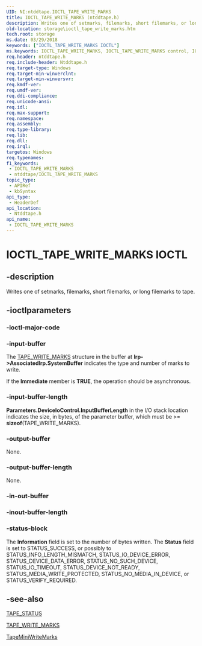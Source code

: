 ```yaml
---
UID: NI:ntddtape.IOCTL_TAPE_WRITE_MARKS
title: IOCTL_TAPE_WRITE_MARKS (ntddtape.h)
description: Writes one of setmarks, filemarks, short filemarks, or long filemarks to tape.
old-location: storage\ioctl_tape_write_marks.htm
tech.root: storage
ms.date: 03/29/2018
keywords: ["IOCTL_TAPE_WRITE_MARKS IOCTL"]
ms.keywords: IOCTL_TAPE_WRITE_MARKS, IOCTL_TAPE_WRITE_MARKS control, IOCTL_TAPE_WRITE_MARKS control code [Storage Devices], k307_f1ba7d65-28cf-4a26-b385-462ca5018d88.xml, ntddtape/IOCTL_TAPE_WRITE_MARKS, storage.ioctl_tape_write_marks
req.header: ntddtape.h
req.include-header: Ntddtape.h
req.target-type: Windows
req.target-min-winverclnt: 
req.target-min-winversvr: 
req.kmdf-ver: 
req.umdf-ver: 
req.ddi-compliance: 
req.unicode-ansi: 
req.idl: 
req.max-support: 
req.namespace: 
req.assembly: 
req.type-library: 
req.lib: 
req.dll: 
req.irql: 
targetos: Windows
req.typenames: 
f1_keywords:
 - IOCTL_TAPE_WRITE_MARKS
 - ntddtape/IOCTL_TAPE_WRITE_MARKS
topic_type:
 - APIRef
 - kbSyntax
api_type:
 - HeaderDef
api_location:
 - Ntddtape.h
api_name:
 - IOCTL_TAPE_WRITE_MARKS
---
```


# IOCTL_TAPE_WRITE_MARKS IOCTL


## -description

Writes one of setmarks, filemarks, short filemarks, or long filemarks to tape.

## -ioctlparameters

### -ioctl-major-code

### -input-buffer

The <a href="/windows-hardware/drivers/ddi/ntddtape/ns-ntddtape-_tape_write_marks">TAPE_WRITE_MARKS</a> structure in the buffer at <b>Irp->AssociatedIrp.SystemBuffer</b> indicates the type and number of marks to write. 

If the <b>Immediate</b> member is <b>TRUE</b>, the operation should be asynchronous.

### -input-buffer-length

<b>Parameters.DeviceIoControl.InputBufferLength</b> in the I/O stack location indicates the size, in bytes, of the parameter buffer, which must be >= <b>sizeof</b>(TAPE_WRITE_MARKS).

### -output-buffer

None.

### -output-buffer-length

None.

### -in-out-buffer

### -inout-buffer-length

### -status-block

The <b>Information</b> field is set to the number of bytes written. The <b>Status</b> field is set to STATUS_SUCCESS, or possibly to STATUS_INFO_LENGTH_MISMATCH, STATUS_IO_DEVICE_ERROR, STATUS_DEVICE_DATA_ERROR, STATUS_NO_SUCH_DEVICE, STATUS_IO_TIMEOUT, STATUS_DEVICE_NOT_READY, STATUS_MEDIA_WRITE_PROTECTED, STATUS_NO_MEDIA_IN_DEVICE, or STATUS_VERIFY_REQUIRED.

## -see-also

<a href="/windows-hardware/drivers/ddi/minitape/ne-minitape-_tape_status">TAPE_STATUS</a>



<a href="/windows-hardware/drivers/ddi/ntddtape/ns-ntddtape-_tape_write_marks">TAPE_WRITE_MARKS</a>



<a href="/windows-hardware/drivers/ddi/minitape/nc-minitape-tape_process_command_routine">TapeMiniWriteMarks</a>
